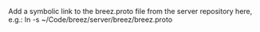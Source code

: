 Add a symbolic link to the breez.proto file from the server repository here, e.g.:
ln -s ~/Code/breez/server/breez/breez.proto
